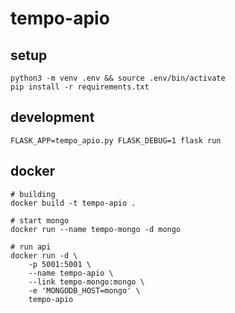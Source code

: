 # tempo-apio

## setup

```shell
python3 -m venv .env && source .env/bin/activate
pip install -r requirements.txt
```

## development

```shell
FLASK_APP=tempo_apio.py FLASK_DEBUG=1 flask run
```

## docker

```shell
# building
docker build -t tempo-apio .

# start mongo
docker run --name tempo-mongo -d mongo

# run api
docker run -d \
    -p 5001:5001 \
    --name tempo-apio \
    --link tempo-mongo:mongo \
    -e 'MONGODB_HOST=mongo' \
    tempo-apio
```
